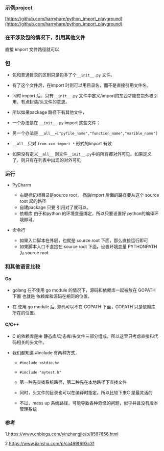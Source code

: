 ### 示例project

[https://github.com/harryhare/python_import_playground](https://github.com/harryhare/python_import_playground)

### 在不涉及包的情况下，引用其他文件

直接 import 文件路径就可以

### 包

- 包和普通目录的区别只是包多了个`__init__.py` 文件。

- 有了这个文件后，在import 时则可以用目录名，而不是直接引用文件名。

- 同时 import 后，只有`__init__.py` 文件中定义/import的东西才能在包外被引用，有点封装/头文件的意思。

- 所以如果package 路径下有其他文件，

- 一个办法是在 `__init__.py`  import 这些文件；

- 另一个办法是 `__all__=["pyfile_name","function_name","varible_name"]`

- `__all__`只对 `from xxx import *` 形式的import 有效

- 如果没有定义`__all__` 则文件`__init__.py`中的所有都对外可见。如果定义了，则只有在列表中出现的对外可见


### 运行

* PyCharm

    - 右键标记根目录是source root， 然后import 后面的路径要从这个 source root 起的路径
    - 自建package 只要 引用对了就可以。
    - 依赖库 由于和python 的环境变量绑定，所以只要设置好 python的编译环境即可。

* 命令行
    - 如果入口脚本在外层，也就是 source root 下面，那么直接运行即可
    - 如果脚本入口不直接在 source root 下面，设置环境变量 PYTHONPATH 为 source root 

### 和其他语言比较

#### Go

- golang 在不使用 go module 的情况下，源码和依赖库一起被放在 GOPATH 下面
也就是 依赖库和源码在相同的位置。

- 在 使用 go module 后, 源码可以不在 GOPATH 下面，GOPATH 只是依赖库所在的位置。

#### C/C++

- C 的依赖库是由 静态库/动态库/头文件三部分组成，所以这里只考虑直接和代码相关的头文件。

- 我们都知道 #include 有两种方式，

    - `#include <stdio.h>`

    - `#include "mytest.h"`

    - 第一种先查找系统路径，第二种先在本地路径下查找文件

    - 同时，头文件的目录也可以在编译时指定，所以比较下来C 是最灵活的
    - 不过，mess up 系统路径，可能导致各种奇怪的问题，似乎并且没有版本管理系统


### 参考

1.https://www.cnblogs.com/yinzhengjie/p/8587656.html

2.https://www.jianshu.com/p/ca469f693c31
